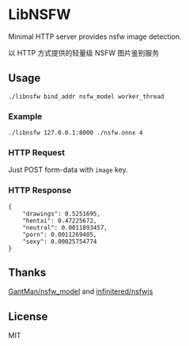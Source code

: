# LibNSFW
Minimal HTTP server provides nsfw image detection.

以 HTTP 方式提供的轻量级 NSFW 图片鉴别服务

## Usage
```
./libnsfw bind_addr nsfw_model worker_thread
```

### Example
```
./libnsfw 127.0.0.1:8000 ./nsfw.onnx 4
```

### HTTP Request
Just POST form-data with `image` key.
### HTTP Response
```
{
    "drawings": 0.5251695,
    "hentai": 0.47225672,
    "neutral": 0.0011893457,
    "porn": 0.0011269405,
    "sexy": 0.00025754774
}
```

## Thanks
[GantMan/nsfw_model](https://github.com/GantMan/nsfw_model) and [infinitered/nsfwjs](https://github.com/infinitered/nsfwjs)

## License
MIT